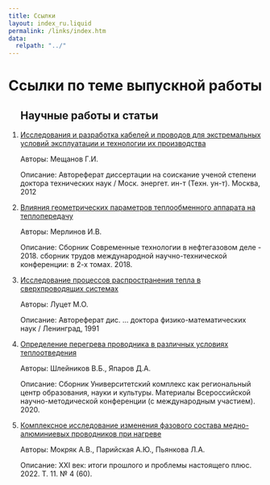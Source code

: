 ```yaml
---
title: Ссылки
layout: index_ru.liquid
permalink: /links/index.htm
data:
  relpath: "../"
---
```

# Ссылки по теме выпускной работы

<ol>

<h2>Научные работы и статьи</h2>

<li class=list>
  <a href="https://www.elibrary.ru/item.asp?id=19388016">Исследования и разработка кабелей и проводов для экстремальных условий эксплуатации и технологии их производства</a>
  <p><span class=cat>Авторы:</span> Мещанов&nbsp;Г.И.</p> 
  <p><span class=cat>Описание:</span> Автореферат диссертации на соискание ученой степени доктора технических наук / Моск. энергет. ин-т (Техн. ун-т). Москва, 2012</p>
</li>
<li class=list>
  <a href="https://www.elibrary.ru/item.asp?id=35284146">Влияния геометрических параметров теплообменного аппарата на теплопередачу</a>
  <p><span class=cat>Авторы:</span> Мерлинов&nbsp;И.В.</p> 
  <p><span class=cat>Описание:</span> Сборник Современные технологии в нефтегазовом деле - 2018. сборник трудов международной научно-технической конференции: в 2-х томах. 2018.</p>
</li>
<li class=list>
  <a href="https://www.elibrary.ru/item.asp?id=30209261">Исследование процессов распространения тепла в сверхпроводящих системах</a>
  <p><span class=cat>Авторы:</span> Луцет&nbsp;М.О.</p> 
  <p><span class=cat>Описание:</span> Автореферат дис. ... доктора физико-математических наук / Ленинград, 1991</p>
</li>
<li class=list>
  <a href="https://www.elibrary.ru/item.asp?id=42532665">Определение перегрева проводника в различных условиях теплоотведения</a>
  <p><span class=cat>Авторы:</span> Шлейников&nbsp;В.Б., Япаров&nbsp;Д.А.</p> 
  <p><span class=cat>Описание:</span> Сборник Университетский комплекс как региональный центр образования, науки и культуры. Материалы Всероссийской научно-методической конференции (с международным участием). 2020.</p>
</li>
<li class=list>
  <a href="https://www.elibrary.ru/item.asp?id=49995700">Комплексное исследование изменения фазового состава медно-алюминиевых проводников при нагреве</a>
  <p><span class=cat>Авторы:</span> Мокряк&nbsp;А.В., Парийская&nbsp;А.Ю., Пьянкова&nbsp;Л.А.</p> 
  <p><span class=cat>Описание:</span> XXI век: итоги прошлого и проблемы настоящего плюс. 2022. Т. 11. № 4 (60).</p>
</li>
